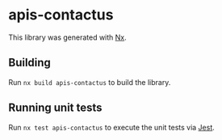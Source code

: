 # apis-contactus

This library was generated with [Nx](https://nx.dev).

## Building

Run `nx build apis-contactus` to build the library.

## Running unit tests

Run `nx test apis-contactus` to execute the unit tests via [Jest](https://jestjs.io).
